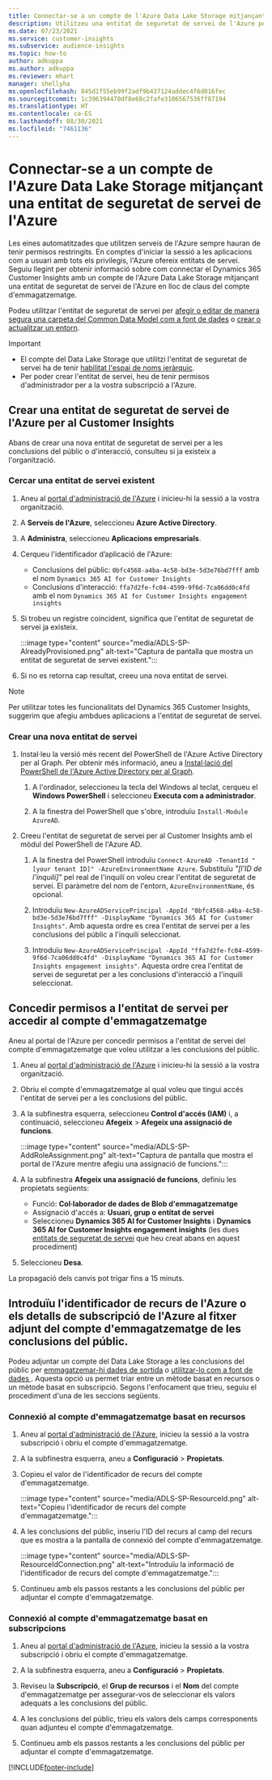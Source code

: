 ```yaml
---
title: Connectar-se a un compte de l'Azure Data Lake Storage mitjançant una entitat de seguretat de servei
description: Utilitzeu una entitat de seguretat de servei de l'Azure per connectar-vos al vostre llac de dades.
ms.date: 07/23/2021
ms.service: customer-insights
ms.subservice: audience-insights
ms.topic: how-to
author: adkuppa
ms.author: adkuppa
ms.reviewer: mhart
manager: shellyha
ms.openlocfilehash: 845d1f55eb99f2adf9b437124addec4f6d016fec
ms.sourcegitcommit: 1c396394470df8e68c2fafe3106567536ff87194
ms.translationtype: HT
ms.contentlocale: ca-ES
ms.lasthandoff: 08/30/2021
ms.locfileid: "7461136"
---
```

# <a name="connect-to-an-azure-data-lake-storage-account-by-using-an-azure-service-principal"></a>Connectar-se a un compte de l'Azure Data Lake Storage mitjançant una entitat de seguretat de servei de l'Azure
<!--note from editor: The Cloud Style Guide would have us just use "Azure Data Lake Storage" to mean the current version, unless the old version (Gen1) is mentioned. I've followed this guidance, even though it seems that our docs and Azure docs are all over the map on this.-->
Les eines automatitzades que utilitzen serveis de l'Azure sempre hauran de tenir permisos restringits. En comptes d'iniciar la sessió a les aplicacions com a usuari amb tots els privilegis, l'Azure ofereix entitats de servei. Seguiu llegint per obtenir informació sobre com connectar el Dynamics 365 Customer Insights amb un compte de l'Azure Data Lake Storage mitjançant una entitat de seguretat de servei de l'Azure en lloc de claus del compte d'emmagatzematge. 

Podeu utilitzar l'entitat de seguretat de servei per [afegir o editar de manera segura una carpeta del Common Data Model com a font de dades](connect-common-data-model.md) o [crear o actualitzar un entorn](get-started-paid.md).<!--note from editor: Suggested. Or it could be ", or create a new environment or update an existing one". I think "new" is implied with "create". The comma is necessary.-->

> [!IMPORTANT]
> - El compte del Data Lake Storage que utilitzi<!--note from editor: Suggested. Or perhaps it could be "The Data Lake Storage account to which you want to give access to the service principal..."--> l'entitat de seguretat de servei ha de tenir [habilitat l'espai de noms jeràrquic](/azure/storage/blobs/data-lake-storage-namespace).
> - Per poder crear l'entitat de servei, heu de tenir permisos d'administrador per a la vostra subscripció a l'Azure.

## <a name="create-an-azure-service-principal-for-customer-insights"></a>Crear una entitat de seguretat de servei de l'Azure per al Customer Insights

Abans de crear una nova entitat de seguretat de servei per a les conclusions del públic o d'interacció, consulteu si ja existeix a l'organització.

### <a name="look-for-an-existing-service-principal"></a>Cercar una entitat de servei existent

1. Aneu al [portal d'administració de l'Azure](https://portal.azure.com) i inicieu-hi la sessió a la vostra organització.

2. A **Serveis de l'Azure**, seleccioneu **Azure Active Directory**.

3. A **Administra**, seleccioneu **Aplicacions empresarials**.

4. Cerqueu<!--note from editor: Via Microsoft Writing Style Guide.--> l'identificador d’aplicació de l'Azure:
   - Conclusions del públic: `0bfc4568-a4ba-4c58-bd3e-5d3e76bd7fff` amb el nom `Dynamics 365 AI for Customer Insights`
   - Conclusions d'interacció: `ffa7d2fe-fc04-4599-9f6d-7ca06dd0c4fd` amb el nom `Dynamics 365 AI for Customer Insights engagement insights`

5. Si trobeu un registre coincident, significa que l'entitat de seguretat de servei ja existeix. 
   
   :::image type="content" source="media/ADLS-SP-AlreadyProvisioned.png" alt-text="Captura de pantalla que mostra un entitat de seguretat de servei existent.":::
   
6. Si no es retorna cap resultat, creeu una nova entitat de servei.

>[!NOTE]
>Per utilitzar totes les funcionalitats del Dynamics 365 Customer Insights, suggerim que afegiu ambdues aplicacions a l'entitat de seguretat de servei.<!--note from editor: Using the note format is suggested, just so this doesn't get lost by being tucked up in the step.-->

### <a name="create-a-new-service-principal"></a>Crear una nova entitat de servei
<!--note from editor: Some general formatting notes: The MWSG wants bold for text the user enters (in addition to UI strings and the settings users select), but there's plenty of precedent for using code format for entering text in PowerShell so I didn't change that. Note that italic should be used for placeholders, but not much else.-->
1. Instal·leu la versió més recent del PowerShell de l'Azure Active Directory per al Graph. Per obtenir més informació, aneu a [Instal·lació del PowerShell de l'Azure Active Directory per al Graph](/powershell/azure/active-directory/install-adv2).

   1. A l'ordinador, seleccioneu la tecla del Windows al teclat, cerqueu el **Windows PowerShell** i seleccioneu **Executa com a administrador**.<!--note from editor: Or should this be something like "search for **Windows PowerShell** and, if asked, select **Run as administrator**."?-->
   
   1. A la finestra del PowerShell que s'obre, introduïu `Install-Module AzureAD`.

2. Creeu l'entitat de seguretat de servei per al Customer Insights amb el mòdul del PowerShell de l'Azure AD.

   1. A la finestra del PowerShell introduïu `Connect-AzureAD -TenantId "[your tenant ID]" -AzureEnvironmentName Azure`. Substituïu *"[l'ID de l'inquilí]"*<!--note from editor: Edit okay? Or should the quotation marks stay in the command line, in which case it would be "Replace *[your tenant ID]* --> pel real de l'inquilí on voleu crear l'entitat de seguretat de servei. El paràmetre del nom de l'entorn, `AzureEnvironmentName`, és opcional.
  
   1. Introduïu `New-AzureADServicePrincipal -AppId "0bfc4568-a4ba-4c58-bd3e-5d3e76bd7fff" -DisplayName "Dynamics 365 AI for Customer Insights"`. Amb aquesta ordre es crea l'entitat de servei per a les conclusions del públic a l'inquilí seleccionat. 

   1. Introduïu `New-AzureADServicePrincipal -AppId "ffa7d2fe-fc04-4599-9f6d-7ca06dd0c4fd" -DisplayName "Dynamics 365 AI for Customer Insights engagement insights"`. Aquesta ordre crea l'entitat de servei de seguretat per a les conclusions d'interacció<!--note from editor: Edit okay?--> a l'inquilí seleccionat.

## <a name="grant-permissions-to-the-service-principal-to-access-the-storage-account"></a>Concedir permisos a l'entitat de servei per accedir al compte d'emmagatzematge

Aneu al portal de l'Azure per concedir permisos a l'entitat de servei del compte d'emmagatzematge que voleu utilitzar a les conclusions del públic.

1. Aneu al [portal d'administració de l'Azure](https://portal.azure.com) i inicieu-hi la sessió a la vostra organització.

1. Obriu el compte d'emmagatzematge al qual voleu que tingui accés l'entitat de servei per a les conclusions del públic.

1. A la subfinestra esquerra, seleccioneu **Control d'accés (IAM)** i, a continuació, seleccioneu **Afegeix** > **Afegeix una assignació de funcions**.

   :::image type="content" source="media/ADLS-SP-AddRoleAssignment.png" alt-text="Captura de pantalla que mostra el portal de l'Azure mentre afegiu una assignació de funcions.":::

1. A la subfinestra **Afegeix una assignació de funcions**, definiu les propietats següents:
   - Funció: **Col·laborador de dades de Blob d'emmagatzematge**
   - Assignació d'accés a: **Usuari, grup o entitat de servei**
   - Seleccioneu **Dynamics 365 AI for Customer Insights** i **Dynamics 365 AI for Customer Insights engagement insights** (les dues [entitats de seguretat de servei](#create-a-new-service-principal) que heu creat abans en aquest procediment)

1.  Seleccioneu **Desa**.

La propagació dels canvis pot trigar fins a 15 minuts.

## <a name="enter-the-azure-resource-id-or-the-azure-subscription-details-in-the-storage-account-attachment-to-audience-insights"></a>Introduïu l'identificador de recurs de l'Azure o els detalls de subscripció de l'Azure al fitxer adjunt del compte d'emmagatzematge de les conclusions del públic.

Podeu<!--note from editor: Edit suggested only if this section is optional.--> adjuntar un compte del Data Lake Storage a les conclusions del públic per [ emmagatzemar-hi dades de sortida](manage-environments.md) o [utilitzar-lo com a font de dades ](connect-common-data-service-lake.md). Aquesta opció us permet triar entre un mètode basat en recursos o un mètode basat en subscripció. Segons l'enfocament que trieu, seguiu el procediment d'una de les seccions següents.<!--note from editor: Suggested.-->

### <a name="resource-based-storage-account-connection"></a>Connexió al compte d'emmagatzematge basat en recursos

1. Aneu al [portal d'administració de l'Azure](https://portal.azure.com), inicieu la sessió a la vostra subscripció i obriu el compte d'emmagatzematge.

1. A la subfinestra esquerra, aneu a **Configuració** > **Propietats**.

1. Copieu el valor de l'identificador de recurs del compte d'emmagatzematge.

   :::image type="content" source="media/ADLS-SP-ResourceId.png" alt-text="Copieu l'identificador de recurs del compte d'emmagatzematge.":::

1. A les conclusions del públic, inseriu l'ID del recurs al camp del recurs que es mostra a la pantalla de connexió del compte d'emmagatzematge.

   :::image type="content" source="media/ADLS-SP-ResourceIdConnection.png" alt-text="Introduïu la informació de l'identificador de recurs del compte d'emmagatzematge.":::   

1. Continueu amb els passos restants a les conclusions del públic per adjuntar el compte d'emmagatzematge.

### <a name="subscription-based-storage-account-connection"></a>Connexió al compte d'emmagatzematge basat en subscripcions

1. Aneu al [portal d'administració de l'Azure](https://portal.azure.com), inicieu la sessió a la vostra subscripció i obriu el compte d'emmagatzematge.

1. A la subfinestra esquerra, aneu a **Configuració** > **Propietats**.

1. Reviseu la **Subscripció**, el **Grup de recursos** i el **Nom** del compte d'emmagatzematge per assegurar-vos de seleccionar els valors adequats a les conclusions del públic.

1. A les conclusions del públic, trieu els valors dels camps corresponents quan adjunteu el compte d'emmagatzematge.

1. Continueu amb els passos restants a les conclusions del públic per adjuntar el compte d'emmagatzematge.


[!INCLUDE[footer-include](../includes/footer-banner.md)]